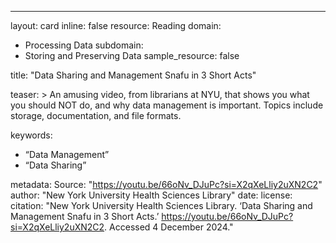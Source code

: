 ---
layout: card
inline: false
resource: Reading
domain:
  - Processing Data
subdomain:
  - Storing and Preserving Data
sample_resource: false

title: "Data Sharing and Management Snafu in 3 Short Acts"

teaser: >
  An amusing video, from librarians at NYU, that shows you what you should NOT do, and why data management is important. Topics include storage, documentation, and file formats.

keywords:
  - “Data Management”
  - “Data Sharing”

metadata:
  Source: "https://youtu.be/66oNv_DJuPc?si=X2qXeLliy2uXN2C2"
  author: "New York University Health Sciences Library"
  date: 
  license: 
  citation: "New York University Health Sciences Library. ‘Data Sharing and Management Snafu in 3 Short Acts.’ https://youtu.be/66oNv_DJuPc?si=X2qXeLliy2uXN2C2. Accessed 4 December 2024."

